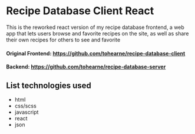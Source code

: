# Recipe Database Client React
This is the reworked react version of my recipe database frontend, a web app that lets users browse and favorite recipes on the site, as well as share their own recipes for others to see and favorite

#### Original Frontend: https://github.com/tohearne/recipe-database-client
#### Backend: https://github.com/tohearne/recipe-database-server

## List technologies used
-   html
-   css/scss
-   javascript
-   react
-   json
